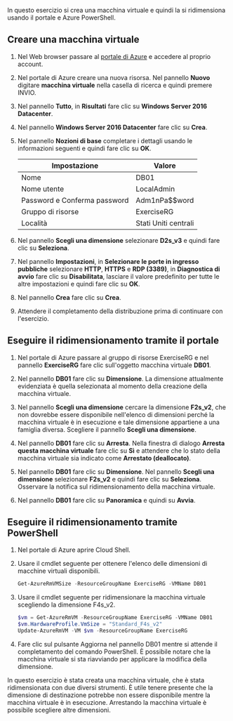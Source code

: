 In questo esercizio si crea una macchina virtuale e quindi la si ridimensiona usando il portale e Azure PowerShell.

## <a name="create-a-vm"></a>Creare una macchina virtuale

1. Nel Web browser passare al [portale di Azure](https://portal.azure.com?azure-portal=true) e accedere al proprio account.

1. Nel portale di Azure creare una nuova risorsa. Nel pannello **Nuovo** digitare **macchina virtuale** nella casella di ricerca e quindi premere INVIO.

1. Nel pannello **Tutto**, in **Risultati** fare clic su **Windows Server 2016 Datacenter**.

1. Nel pannello **Windows Server 2016 Datacenter** fare clic su **Crea**.

1. Nel pannello **Nozioni di base** completare i dettagli usando le informazioni seguenti e quindi fare clic su **OK**.

    |Impostazione|Valore|
    |---|---|
    |Nome|DB01|
    |Nome utente|LocalAdmin|
    |Password e Conferma password|Adm1nPa$$word|
    |Gruppo di risorse|ExerciseRG|
    |Località|Stati Uniti centrali|

1. Nel pannello **Scegli una dimensione** selezionare **D2s_v3** e quindi fare clic su **Seleziona**.

1. Nel pannello **Impostazioni**, in **Selezionare le porte in ingresso pubbliche** selezionare **HTTP**, **HTTPS** e **RDP (3389)**, in **Diagnostica di avvio** fare clic su **Disabilitata**, lasciare il valore predefinito per tutte le altre impostazioni e quindi fare clic su **OK**.

1. Nel pannello **Crea** fare clic su **Crea**.

1. Attendere il completamento della distribuzione prima di continuare con l'esercizio.

## <a name="resize-using-the-portal"></a>Eseguire il ridimensionamento tramite il portale

1. Nel portale di Azure passare al gruppo di risorse ExerciseRG e nel pannello **ExerciseRG** fare clic sull'oggetto macchina virtuale **DB01**.

1. Nel pannello **DB01** fare clic su **Dimensione**. La dimensione attualmente evidenziata è quella selezionata al momento della creazione della macchina virtuale.

1. Nel pannello **Scegli una dimensione** cercare la dimensione **F2s_v2**, che non dovrebbe essere disponibile nell'elenco di dimensioni perché la macchina virtuale è in esecuzione e tale dimensione appartiene a una famiglia diversa. Scegliere il pannello **Scegli una dimensione**.

1. Nel pannello **DB01** fare clic su **Arresta**. Nella finestra di dialogo **Arresta questa macchina virtuale** fare clic su **Sì** e attendere che lo stato della macchina virtuale sia indicato come **Arrestato (deallocato)**.

1. Nel pannello **DB01** fare clic su **Dimensione**. Nel pannello **Scegli una dimensione** selezionare **F2s_v2** e quindi fare clic su **Seleziona**. Osservare la notifica sul ridimensionamento della macchina virtuale.

1. Nel pannello **DB01** fare clic su **Panoramica** e quindi su **Avvia**.

## <a name="resize-using-powershell"></a>Eseguire il ridimensionamento tramite PowerShell

1. Nel portale di Azure aprire Cloud Shell.

1. Usare il cmdlet seguente per ottenere l'elenco delle dimensioni di macchine virtuali disponibili.

    ```PowerShell
    Get-AzureRmVMSize -ResourceGroupName ExerciseRG -VMName DB01
    ```

1. Usare il cmdlet seguente per ridimensionare la macchina virtuale scegliendo la dimensione F4s_v2.

    ```PowerShell
    $vm = Get-AzureRmVM -ResourceGroupName ExerciseRG -VMName DB01
    $vm.HardwareProfile.VmSize = "Standard_F4s_v2"
    Update-AzureRmVM -VM $vm -ResourceGroupName ExerciseRG
    ```

1. Fare clic sul pulsante Aggiorna nel pannello DB01 mentre si attende il completamento del comando PowerShell. È possibile notare che la macchina virtuale si sta riavviando per applicare la modifica della dimensione.

In questo esercizio è stata creata una macchina virtuale, che è stata ridimensionata con due diversi strumenti. È utile tenere presente che la dimensione di destinazione potrebbe non essere disponibile mentre la macchina virtuale è in esecuzione. Arrestando la macchina virtuale è possibile scegliere altre dimensioni.